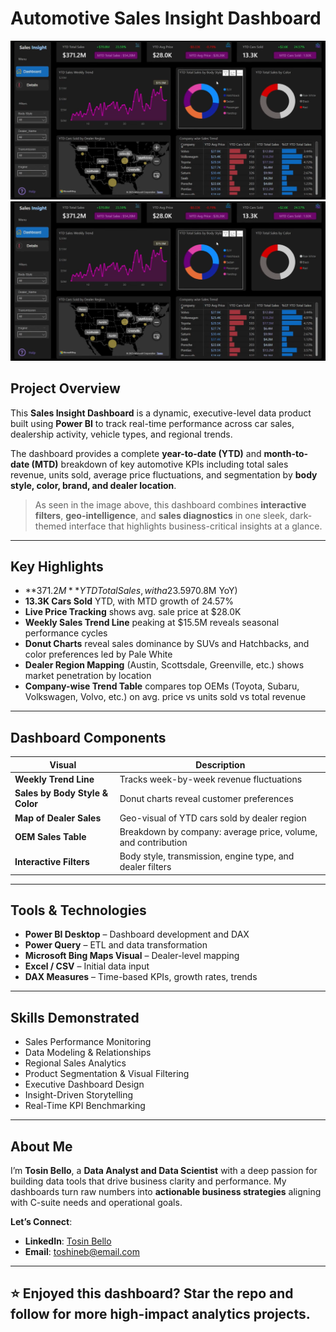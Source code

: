# Automotive Sales Insight Dashboard

![Sales Insight Dashboard](./SALES.png)
![Sales Insight Dashboard](./SALES.png)

## Project Overview

This **Sales Insight Dashboard** is a dynamic, executive-level data product built using **Power BI** to track real-time performance across car sales, dealership activity, vehicle types, and regional trends.

The dashboard provides a complete **year-to-date (YTD)** and **month-to-date (MTD)** breakdown of key automotive KPIs including total sales revenue, units sold, average price fluctuations, and segmentation by **body style, color, brand, and dealer location**.

> As seen in the image above, this dashboard combines **interactive filters**, **geo-intelligence**, and **sales diagnostics** in one sleek, dark-themed interface that highlights business-critical insights at a glance.

---

## Key Highlights

- **$371.2M** YTD Total Sales, with a 23.59% increase (+$70.8M YoY)
- **13.3K Cars Sold** YTD, with MTD growth of 24.57%
- **Live Price Tracking** shows avg. sale price at $28.0K
- **Weekly Sales Trend Line** peaking at $15.5M reveals seasonal performance cycles
- **Donut Charts** reveal sales dominance by SUVs and Hatchbacks, and color preferences led by Pale White
- **Dealer Region Mapping** (Austin, Scottsdale, Greenville, etc.) shows market penetration by location
- **Company-wise Trend Table** compares top OEMs (Toyota, Subaru, Volkswagen, Volvo, etc.) on avg. price vs units sold vs total revenue

---

## Dashboard Components

| Visual | Description |
|--------|-------------|
| **Weekly Trend Line** | Tracks week-by-week revenue fluctuations |
| **Sales by Body Style & Color** | Donut charts reveal customer preferences |
| **Map of Dealer Sales** | Geo-visual of YTD cars sold by dealer region |
| **OEM Sales Table** | Breakdown by company: average price, volume, and contribution |
| **Interactive Filters** | Body style, transmission, engine type, and dealer filters |

---

## Tools & Technologies

- **Power BI Desktop** – Dashboard development and DAX
- **Power Query** – ETL and data transformation
- **Microsoft Bing Maps Visual** – Dealer-level mapping
- **Excel / CSV** – Initial data input
- **DAX Measures** – Time-based KPIs, growth rates, trends

---

## Skills Demonstrated

- Sales Performance Monitoring  
- Data Modeling & Relationships  
- Regional Sales Analytics  
- Product Segmentation & Visual Filtering  
- Executive Dashboard Design  
- Insight-Driven Storytelling  
- Real-Time KPI Benchmarking

---

## About Me

I’m **Tosin Bello**, a **Data Analyst and Data Scientist** with a deep passion for building data tools that drive business clarity and performance. My dashboards turn raw numbers into **actionable business strategies** aligning with C-suite needs and operational goals.

**Let’s Connect**:

- **LinkedIn**: [Tosin Bello](https://www.linkedin.com/in/tosinbellofin)
- **Email**: toshineb@email.com

---

## ⭐ Enjoyed this dashboard? Star the repo and follow for more high-impact analytics projects.
